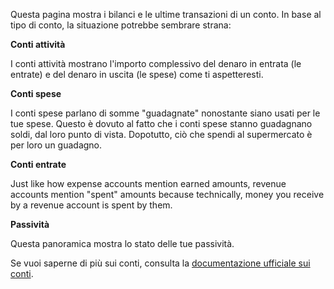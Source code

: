 Questa pagina mostra i bilanci e le ultime transazioni di un conto. In base al tipo di conto, la situazione potrebbe sembrare strana:

**Conti attività**

I conti attività mostrano l'importo complessivo del denaro in entrata (le entrate) e del denaro in uscita (le spese) come ti aspetteresti.

**Conti spese**

I conti spese parlano di somme "guadagnate" nonostante siano usati per le tue spese. Questo è dovuto al fatto che i conti spese stanno guadagnano soldi, dal loro punto di vista. Dopotutto, ciò che spendi al supermercato è per loro un guadagno.

**Conti entrate**

Just like how expense accounts mention earned amounts, revenue accounts mention "spent" amounts because technically, money you receive by a revenue account is spent by them.

**Passività**

Questa panoramica mostra lo stato delle tue passività.

Se vuoi saperne di più sui conti, consulta la [documentazione ufficiale sui conti](https://firefly-iii.readthedocs.io/en/latest/concepts/accounts.html).